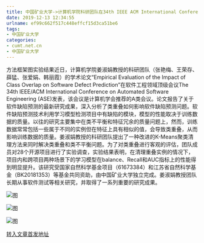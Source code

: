 ```yaml
---
title: 中国矿业大学->计算机学院科研团队在34th IEEE ACM International Conference on AUtomated Software Engineering 发表论文 | cumt.net.cn
date: 2019-12-13 12:34:55
urlname: ef99c662f517c448effcf15d3ca51be6
tags: 
- 中国矿业大学
categories:
- cumt.net.cn
- 中国矿业大学
---
```

方法框架图实验结果近日，计算机学院姜淑娟教授的科研团队（张艳梅、王荣存、薛猛、张爱娟、韩丽霞）的学术论文“Empirical Evaluation of the Impact of Class Overlap on Software Defect Prediction”在软件工程领域顶级会议The 34th IEEE/ACM International Conference on Automated Software Engineering (ASE)发表，该会议是计算机学会推荐的A类会议。论文报告了关于软件缺陷预测的最新研究成果，深入分析了类重叠如何影响软件缺陷预测问题。软件缺陷预测技术利用学习模型检测项目中有缺陷的模块，模型的性能取决于训练数据的质量。以往的研究主要集中在类不平衡和特征冗余的质量问题上，然而，训练数据常常包括一些属于不同的实例但在特征上具有相似的值，会导致类重叠，从而影响训练数据的质量。姜淑娟教授的科研团队提出了一种改进的K-Means聚类清理方法来同时解决类重叠和类不平衡问题。为了对类重叠进行客观的评估，团队成员对28个开源项目进行了实验调查，实验结果表明，在清理重叠实例的情况下，项目内和跨项目两种场景下的学习模型在balance、Recall和AUC指标上的性能得到明显提升。该研究受国家自然科学基金项目（61673384）和江苏省自然科学基金（BK20181353）等基金共同资助，由中国矿业大学独立完成。姜淑娟教授团队长期从事软件测试等相关研究，并取得了一系列重要的研究成果。

![图](http://xwzx.cumt.edu.cn/_upload/article/images/b7/64/faabf03346c287db9fbaeee2af34/2025e0fe-d006-4c71-b0dc-eee21b36b0f6.jpg)

![图](http://xwzx.cumt.edu.cn/_upload/article/images/b7/64/faabf03346c287db9fbaeee2af34/67e81e0d-94dd-4fd9-9633-cc93a5cdf851.jpg)

![图](http://xwzx.cumt.edu.cn/_upload/article/images/b7/64/faabf03346c287db9fbaeee2af34/779d98b0-d775-4327-9ef7-6782f5f6a4ce.jpg)

[转入文章首发地址](http://xwzx.cumt.edu.cn/74/d6/c523a554198/page.htm)